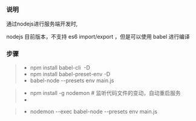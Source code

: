 ### 说明


通过nodejs进行服务端开发时,


nodejs 目前版本，不支持 es6 import/export ，但是可以使用 babel 进行编译

### 步骤




> - npm install babel-cli  -D
> - npm install babel-preset-env -D
> - babel-node --presets env main.js
> 


> - npm install -g nodemon # 监听代码文件的变动，自动重启服务
> - 

> - nodemon --exec babel-node --presets env main.js



